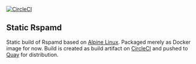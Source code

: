 [![CircleCI](https://circleci.com/gh/fatalbanana/static-rspamd/tree/master.svg?style=svg)](https://circleci.com/gh/fatalbanana/static-rspamd/tree/master)

## Static Rspamd

Static build of Rspamd based on [Alpine Linux](https://alpinelinux.org/). Packaged merely as Docker image for now. Build is created as build artifact on [CircleCI](https://circleci.com/) and pushed to [Quay](https://quay.io/repository/fatalbanana/rspamd) for distribution.
